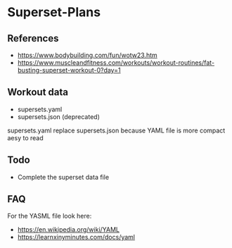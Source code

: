 # Superset-Plans

## References

- https://www.bodybuilding.com/fun/wotw23.htm
- https://www.muscleandfitness.com/workouts/workout-routines/fat-busting-superset-workout-0?day=1


## Workout data
- supersets.yaml
- supersets.json (deprecated)

supersets.yaml replace supersets.json because YAML file is more compact aesy to read  


## Todo

- Complete the superset data file  

   

## FAQ

For the YASML file look here:
- https://en.wikipedia.org/wiki/YAML
- https://learnxinyminutes.com/docs/yaml

  

